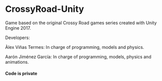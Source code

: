 # CrossyRoad-Unity

Game based on the original Crossy Road games series created with Unity Engine 2017.

Developers:

Àlex Viñas Termes: In charge of programming, models and physics.

Aarón Jiménez García: In charge of programming, models, physics and animations. 

#### Code is private
